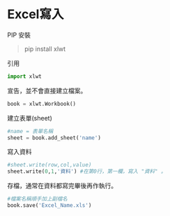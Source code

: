 # Excel寫入
PIP 安裝
> pip install xlwt

引用
```python
import xlwt
```

宣告，並不會直接建立檔案。
```python
book = xlwt.Workbook()
```

建立表單(sheet)
```python
#name = 表單名稱
sheet = book.add_sheet('name')
```

寫入資料
```python
#sheet.write(row,col,value)
sheet.write(0,1,'資料') #在第0行，第一欄，寫入 "資料" 。
```

存檔，通常在資料都寫完畢後再作執行。
```python
#檔案名稱順手加上副檔名
book.save('Excel_Name.xls')
```


